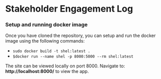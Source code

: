 # Stakeholder Engagement Log

### Setup and running docker image
Once you have cloned the repository, you can setup and run the docker image using the following commands:
- `sudo docker build -t shel:latest .`
- `$docker run --name shel -p 8000:5000 --rm shel:latest`

The site can be viewed locally on port 8000. Navigate to: **http://localhost:8000/** to view the app.
